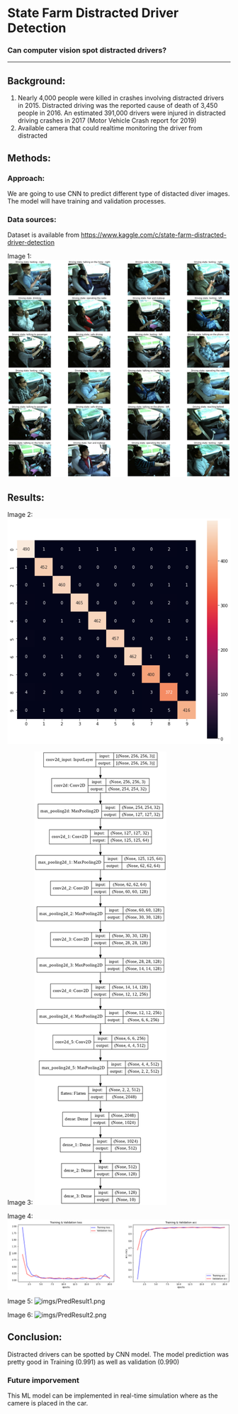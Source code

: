 # State Farm Distracted Driver Detection
### Can computer vision spot distracted drivers?
---


## Background:
1. Nearly 4,000 people were killed in crashes involving distracted drivers in 2015. Distracted driving was the reported cause of death of 3,450 people in 2016. An estimated 391,000 drivers were injured in distracted driving crashes in 2017 (Motor Vehicle Crash report for 2019)
2. Available camera that could realtime monitoring the driver from distracted

## Methods:

### Approach:
We are going to use CNN to predict different type of distacted diver images. The model will have training and validation processes. 

### Data sources:
Dataset is available from  https://www.kaggle.com/c/state-farm-distracted-driver-detection

Image 1: ![imgs/driver_data_exmples.png](imgs/driver_data_exmples.png)

## Results:
Image 2: ![imgs/Confusion_matrix.png](imgs/Confusion_matrix.png)

Image 3: ![imgs/model_diagram.png](imgs/model_diagram.png)

Image 4: ![imgs/Train_val_epocs.png](imgs/Train_val_epocs.png)

Image 5: ![imgs/PredResult1.png](imgs/PredResult1.png)

Image 6: ![imgs/PredResult2.png](imgs/PredResult2.png)

## Conclusion:
Distracted drivers can be spotted by CNN model. The model prediction was pretty good in Training (0.991) as well as validation (0.990)

### Future imporvement
This ML model can be implemented in real-time simulation where as the camere is placed in the car. 
